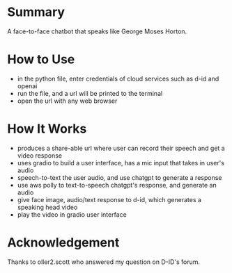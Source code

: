# Summary
A face-to-face chatbot that speaks like George Moses Horton.
# How to Use
- in the python file, enter credentials of cloud services such as d-id and openai
- run the file, and a url will be printed to the terminal
- open the url with any web browser

# How It Works
- produces a share-able url where user can record their speech and get a video response
- uses gradio to build a user interface, has a mic input that takes in user's audio
- speech-to-text the user audio, and use chatgpt to generate a response
- use aws polly to text-to-speech chatgpt's response, and generate an audio
- give face image, audio/text response to d-id, which generates a speaking head video
- play the video in gradio user interface
# Acknowledgement
Thanks to oller2.scott who answered my question on D-ID's forum.